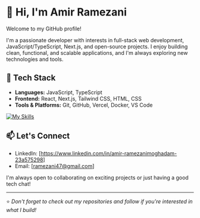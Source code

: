 # 👋 Hi, I'm Amir Ramezani

Welcome to my GitHub profile!

I'm a passionate developer with interests in full-stack web development, JavaScript/TypeScript, Next.js, and open-source projects. I enjoy building clean, functional, and scalable applications, and I'm always exploring new technologies and tools.

## 🔧 Tech Stack

- **Languages:** JavaScript, TypeScript
- **Frontend:** React, Next.js, Tailwind CSS, HTML, CSS
- **Tools & Platforms:** Git, GitHub, Vercel, Docker, VS Code

[![My Skills](https://skillicons.dev/icons?i=html,css,js,ts,react,nextjs,redux,postman,git,bootstrap,tailwind,vercel,supabase,docker)](https://skillicons.dev)

## 📫 Let's Connect

- LinkedIn: [https://www.linkedin.com/in/amir-ramezanimoghadam-23a575298]
- Email: [ramezani47@gmail.com]

I'm always open to collaborating on exciting projects or just having a good tech chat!

---

⭐️ _Don't forget to check out my repositories and follow if you're interested in what I build!_
